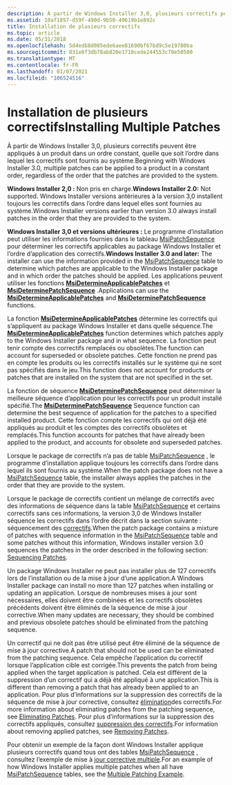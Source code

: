 ```yaml
---
description: À partir de Windows Installer 3,0, plusieurs correctifs peuvent être appliqués à un produit dans un ordre constant, quelle que soit l’ordre dans lequel les correctifs sont fournis au système.
ms.assetid: 10af1857-d59f-490d-9b50-49619b1e892c
title: Installation de plusieurs correctifs
ms.topic: article
ms.date: 05/31/2018
ms.openlocfilehash: 5d4edb8d085ede6aee81690bf67bd9c5e19780ba
ms.sourcegitcommit: 831e8f3db78ab820e1710cede244553c70e50500
ms.translationtype: MT
ms.contentlocale: fr-FR
ms.lasthandoff: 01/07/2021
ms.locfileid: "106524516"
---
```

# <a name="installing-multiple-patches"></a><span data-ttu-id="b2546-103">Installation de plusieurs correctifs</span><span class="sxs-lookup"><span data-stu-id="b2546-103">Installing Multiple Patches</span></span>

<span data-ttu-id="b2546-104">À partir de Windows Installer 3,0, plusieurs correctifs peuvent être appliqués à un produit dans un ordre constant, quelle que soit l’ordre dans lequel les correctifs sont fournis au système.</span><span class="sxs-lookup"><span data-stu-id="b2546-104">Beginning with Windows Installer 3.0, multiple patches can be applied to a product in a constant order, regardless of the order that the patches are provided to the system.</span></span>

<span data-ttu-id="b2546-105">**Windows Installer 2,0 :** Non pris en charge.</span><span class="sxs-lookup"><span data-stu-id="b2546-105">**Windows Installer 2.0:** Not supported.</span></span> <span data-ttu-id="b2546-106">Windows Installer versions antérieures à la version 3,0 installent toujours les correctifs dans l’ordre dans lequel elles sont fournies au système.</span><span class="sxs-lookup"><span data-stu-id="b2546-106">Windows Installer versions earlier than version 3.0 always install patches in the order that they are provided to the system.</span></span>

<span data-ttu-id="b2546-107">**Windows Installer 3,0 et versions ultérieures :** Le programme d’installation peut utiliser les informations fournies dans le tableau [MsiPatchSequence](msipatchsequence-table.md) pour déterminer les correctifs applicables au package Windows Installer et l’ordre d’application des correctifs.</span><span class="sxs-lookup"><span data-stu-id="b2546-107">**Windows Installer 3.0 and later:** The installer can use the information provided in the [MsiPatchSequence](msipatchsequence-table.md) table to determine which patches are applicable to the Windows Installer package and in which order the patches should be applied.</span></span> <span data-ttu-id="b2546-108">Les applications peuvent utiliser les fonctions [**MsiDetermineApplicablePatches**](/windows/desktop/api/Msi/nf-msi-msidetermineapplicablepatchesa) et [**MsiDeterminePatchSequence**](/windows/desktop/api/Msi/nf-msi-msideterminepatchsequencea) .</span><span class="sxs-lookup"><span data-stu-id="b2546-108">Applications can use the [**MsiDetermineApplicablePatches**](/windows/desktop/api/Msi/nf-msi-msidetermineapplicablepatchesa) and [**MsiDeterminePatchSequence**](/windows/desktop/api/Msi/nf-msi-msideterminepatchsequencea) functions.</span></span>

<span data-ttu-id="b2546-109">La fonction [**MsiDetermineApplicablePatches**](/windows/desktop/api/Msi/nf-msi-msidetermineapplicablepatchesa) détermine les correctifs qui s’appliquent au package Windows Installer et dans quelle séquence.</span><span class="sxs-lookup"><span data-stu-id="b2546-109">The [**MsiDetermineApplicablePatches**](/windows/desktop/api/Msi/nf-msi-msidetermineapplicablepatchesa) function determines which patches apply to the Windows Installer package and in what sequence.</span></span> <span data-ttu-id="b2546-110">La fonction peut tenir compte des correctifs remplacés ou obsolètes.</span><span class="sxs-lookup"><span data-stu-id="b2546-110">The function can account for superseded or obsolete patches.</span></span> <span data-ttu-id="b2546-111">Cette fonction ne prend pas en compte les produits ou les correctifs installés sur le système qui ne sont pas spécifiés dans le jeu.</span><span class="sxs-lookup"><span data-stu-id="b2546-111">This function does not account for products or patches that are installed on the system that are not specified in the set.</span></span>

<span data-ttu-id="b2546-112">La fonction de séquence [**MsiDeterminePatchSequence**](/windows/desktop/api/Msi/nf-msi-msideterminepatchsequencea) peut déterminer la meilleure séquence d’application pour les correctifs pour un produit installé spécifié.</span><span class="sxs-lookup"><span data-stu-id="b2546-112">The [**MsiDeterminePatchSequence**](/windows/desktop/api/Msi/nf-msi-msideterminepatchsequencea) Sequence function can determine the best sequence of application for the patches to a specified installed product.</span></span> <span data-ttu-id="b2546-113">Cette fonction compte les correctifs qui ont déjà été appliqués au produit et les comptes des correctifs obsolètes et remplacés.</span><span class="sxs-lookup"><span data-stu-id="b2546-113">This function accounts for patches that have already been applied to the product, and accounts for obsolete and superseded patches.</span></span>

<span data-ttu-id="b2546-114">Lorsque le package de correctifs n’a pas de table [MsiPatchSequence](msipatchsequence-table.md) , le programme d’installation applique toujours les correctifs dans l’ordre dans lequel ils sont fournis au système.</span><span class="sxs-lookup"><span data-stu-id="b2546-114">When the patch package does not have a [MsiPatchSequence](msipatchsequence-table.md) table, the installer always applies the patches in the order that they are provide to the system.</span></span>

<span data-ttu-id="b2546-115">Lorsque le package de correctifs contient un mélange de correctifs avec des informations de séquence dans la table [MsiPatchSequence](msipatchsequence-table.md) et certains correctifs sans ces informations, la version 3,0 de Windows Installer séquence les correctifs dans l’ordre décrit dans la section suivante : séquencement des [correctifs](sequencing-patches.md).</span><span class="sxs-lookup"><span data-stu-id="b2546-115">When the patch package contains a mixture of patches with sequence information in the [MsiPatchSequence](msipatchsequence-table.md) table and some patches without this information, Windows installer version 3.0 sequences the patches in the order described in the following section: [Sequencing Patches](sequencing-patches.md).</span></span>

<span data-ttu-id="b2546-116">Un package Windows Installer ne peut pas installer plus de 127 correctifs lors de l’installation ou de la mise à jour d’une application.</span><span class="sxs-lookup"><span data-stu-id="b2546-116">A Windows Installer package can install no more than 127 patches when installing or updating an application.</span></span> <span data-ttu-id="b2546-117">Lorsque de nombreuses mises à jour sont nécessaires, elles doivent être combinées et les correctifs obsolètes précédents doivent être éliminés de la séquence de mise à jour corrective.</span><span class="sxs-lookup"><span data-stu-id="b2546-117">When many updates are necessary, they should be combined and previous obsolete patches should be eliminated from the patching sequence.</span></span>

<span data-ttu-id="b2546-118">Un correctif qui ne doit pas être utilisé peut être éliminé de la séquence de mise à jour corrective.</span><span class="sxs-lookup"><span data-stu-id="b2546-118">A patch that should not be used can be eliminated from the patching sequence.</span></span> <span data-ttu-id="b2546-119">Cela empêche l’application du correctif lorsque l’application cible est corrigée.</span><span class="sxs-lookup"><span data-stu-id="b2546-119">This prevents the patch from being applied when the target application is patched.</span></span> <span data-ttu-id="b2546-120">Cela est différent de la suppression d’un correctif qui a déjà été appliqué à une application.</span><span class="sxs-lookup"><span data-stu-id="b2546-120">This is different than removing a patch that has already been applied to an application.</span></span> <span data-ttu-id="b2546-121">Pour plus d’informations sur la suppression des correctifs de la séquence de mise à jour corrective, consultez [élimination](eliminating-patches.md)des correctifs.</span><span class="sxs-lookup"><span data-stu-id="b2546-121">For more information about eliminating patches from the patching sequence, see [Eliminating Patches](eliminating-patches.md).</span></span> <span data-ttu-id="b2546-122">Pour plus d’informations sur la suppression des correctifs appliqués, consultez [suppression des correctifs](removing-patches.md).</span><span class="sxs-lookup"><span data-stu-id="b2546-122">For information about removing applied patches, see [Removing Patches](removing-patches.md).</span></span>

<span data-ttu-id="b2546-123">Pour obtenir un exemple de la façon dont Windows Installer applique plusieurs correctifs quand tous ont des tables [MsiPatchSequence](msipatchsequence-table.md) , consultez l’exemple de mise à [jour corrective multiple](multiple-patching-example.md).</span><span class="sxs-lookup"><span data-stu-id="b2546-123">For an example of how Windows Installer applies multiple patches when all have [MsiPatchSequence](msipatchsequence-table.md) tables, see the [Multiple Patching Example](multiple-patching-example.md).</span></span>

 

 



